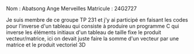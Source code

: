 Nom : Abatsong Ange Merveilles 
Matricule : 24G2727

Je suis membre de ce groupe TP 231 et j'y ai participé en faisant les codes pour l'inverse d'un tableau qui consiste à produire un programme C qui inverse les éléments initiaux d'un tableau de taille fixe
 le produit vecteur/matrice, ici on devait juste faire la somme d'un vecteur par une matrice 
 et le produit vectoriel 3D
